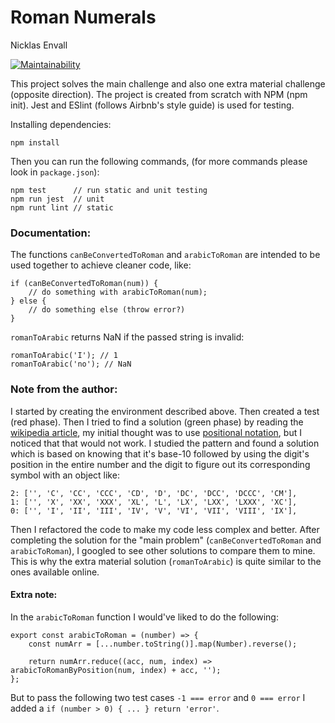 # Roman Numerals
Nicklas Envall

[![Maintainability](https://api.codeclimate.com/v1/badges/ec103f628e5c14377e96/maintainability)](https://codeclimate.com/github/Nicklas766/RomanNumeral/maintainability)

This project solves the main challenge and also one extra material challenge (opposite direction). The project is created from scratch with NPM (npm init). Jest and ESlint (follows Airbnb's style guide) is used for testing.

Installing dependencies:
```
npm install
```
Then you can run the following commands, (for more commands please look in `package.json`):
```
npm test      // run static and unit testing
npm run jest  // unit
npm runt lint // static 
```

### Documentation:
The functions `canBeConvertedToRoman` and `arabicToRoman` are intended to be used together to achieve cleaner code, like:
```language-javascript
if (canBeConvertedToRoman(num)) {
    // do something with arabicToRoman(num);
} else {
    // do something else (throw error?)
}
```

`romanToArabic` returns NaN if the passed string is invalid:
```language-javascript
romanToArabic('I'); // 1
romanToArabic('no'); // NaN
```

### Note from the author:
I started by creating the environment described above. Then created a test (red phase). Then I tried to find a solution (green phase) by reading the [wikipedia article](https://en.wikipedia.org/wiki/Roman_numerals), my initial thought was to use [positional notation](https://en.wikipedia.org/wiki/Positional_notation), but I noticed that that would not work. I studied the pattern and found a solution which is based on knowing that it's base-10 followed by using the digit's position in the entire number and the digit to figure out its corresponding symbol with an object like:

```
2: ['', 'C', 'CC', 'CCC', 'CD', 'D', 'DC', 'DCC', 'DCCC', 'CM'],
1: ['', 'X', 'XX', 'XXX', 'XL', 'L', 'LX', 'LXX', 'LXXX', 'XC'],
0: ['', 'I', 'II', 'III', 'IV', 'V', 'VI', 'VII', 'VIII', 'IX'],
```
Then I refactored the code to make my code less complex and better. After completing the solution for the "main problem" (`canBeConvertedToRoman` and `arabicToRoman`), I googled to see other solutions to compare them to mine. This is why the extra material solution (`romanToArabic`) is quite similar to the ones available online.

#### Extra note:
In the `arabicToRoman` function I would've liked to do the following:

```language-javascript
export const arabicToRoman = (number) => {
    const numArr = [...number.toString()].map(Number).reverse();

    return numArr.reduce((acc, num, index) => arabicToRomanByPosition(num, index) + acc, '');
};
```
But to pass the following two test cases `-1 === error` and `0 === error` I added a `if (number > 0) { ... } return 'error'`.

